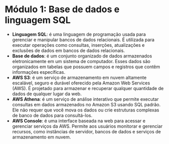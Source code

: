 # Módulo 1: Base de dados e linguagem SQL

- **Linguagem SQL**: é uma linguagem de programação usada para gerenciar e manipular bancos de dados relacionais. É utilizada para executar operações como consultas, inserções, atualizações e exclusões de dados em bancos de dados relacionais.
- **Base de dados**: é um conjunto organizado de dados armazenados eletronicamente em um sistema de computador. Esses dados são organizados em tabelas que possuem campos e registros que contêm informações específicas.
- **AWS S3**: é um serviço de armazenamento em nuvem altamente escalável, seguro e durável oferecido pela Amazon Web Services (AWS). É projetado para armazenar e recuperar qualquer quantidade de dados de qualquer lugar da web.
- **AWS Athena**: é um serviço de análise interativo que permite executar consultas em dados armazenados no Amazon S3 usando SQL padrão. Ele não requer que você mova os dados ou crie estruturas complexas de banco de dados para consultá-los.
- **AWS Console**: é uma interface baseada na web para acessar e gerenciar serviços da AWS. Permite aos usuários monitorar e gerenciar recursos, como instâncias de servidor, bancos de dados e serviços de armazenamento em nuvem.